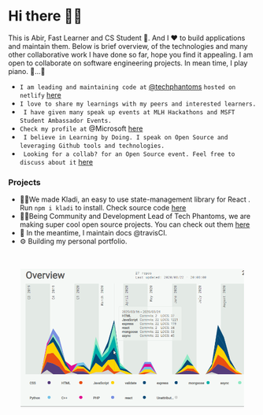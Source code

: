 # Hi there 🙋‍♂️
This is Abir, Fast Learner and CS Student 🎇. And I ❤ to build applications and maintain them. Below is brief overview, of the technologies and many other collaborative work I have done so far, hope you find it appealing. I am open to collaborate on software engineering projects. In mean time, I play piano. 🎹...🤭
<p align=center>
  
- ```I am leading and maintaining code at``` [@techphantoms](https://github.com/tech-phantoms) ```hosted on netlify``` [here](https://techphantoms.netlify.app) <br/>
- ``` I love to share my learnings with my peers and interested learners. ``` <br/>
- ``` I have given many speak up events at MLH Hackathons and MSFT Student Ambassador Events.```
- ```Check my profile at``` @Microsoft  [here](https://studentambassadors.microsoft.com/en-US/profile/49532)
- ``` I believe in Learning by Doing. I speak on Open Source and leveraging Github tools and technologies.```
- ``` Looking for a collab? for an Open Source event. Feel free to discuss about it``` [here](https://github.com/imabp/collabs)
</p>


### Projects

- 👨‍💻We made Kladi, an easy to use state-management library for React . Run `npm i kladi` to install. Check source code [here](https://github.com/tech-phantoms/kladi)
- 🙋‍♂️Being Community and Development Lead of Tech Phantoms, we are making super cool open source projects. You can check out them [here](https://github.com/tech-phantoms)
- 📃 In the meantime, I maintain docs @travisCI.
- ⚙ Building my personal portfolio. 
<p align=center><br/><br/>
<img src="https://github.com/imabp/imabp/blob/gh-pages/static/readmeAssets/Overview.gif" width="90%"><br/><br/>

</p>


